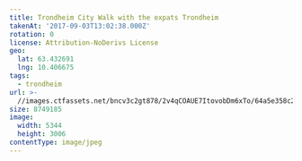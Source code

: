 ```yaml
---
title: Trondheim City Walk with the expats Trondheim
takenAt: '2017-09-03T13:02:38.000Z'
rotation: 0
license: Attribution-NoDerivs License
geo:
  lat: 63.432691
  lng: 10.406675
tags:
  - trondheim
url: >-
  //images.ctfassets.net/bncv3c2gt878/2v4qCOAUE7ItovobDm6xTo/64a5e358c26d6bc2094c870c8211dfb3/trondheim-city-walk-with-the-expats-trondheim_36200222753_o
size: 8749185
image:
  width: 5344
  height: 3006
contentType: image/jpeg
---
```



